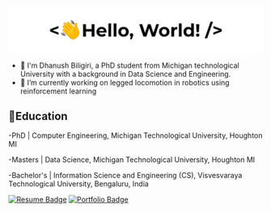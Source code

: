 <img src = hello.gif>


<!--## Hi there 👋-->


- 👨 I'm Dhanush Biligiri,  a PhD student from Michigan technological University with a background in Data Science and Engineering.
- 🔭 I’m currently working on legged locomotion in robotics using reinforcement learning


## 📘Education

-PhD | Computer Engineering,
 Michigan Technological University,
 Houghton MI
 
-Masters | Data Science,
 Michigan Technological University,
 Houghton MI 

-Bachelor's | Information Science and Engineering (CS),
 Visvesvaraya Technological University,
 Bengaluru, India


[![Resume Badge](https://img.shields.io/badge/-Resume-teal?style=flat-square&logoColor=white&link=https://github.com/dhanushbiligiri/dhanushbiligiri/blob/main/Dhanush-Biligiri-FlowCV-Resume-20240603%20(1).pdf)](https://github.com/dhanushbiligiri/dhanushbiligiri/blob/main/Dhanush-Biligiri-FlowCV-Resume-20240603%20(1).pdf)
[![Portfolio Badge](https://img.shields.io/badge/-Portfolio-teal?style=flat-square&logoColor=white&link=https://dhanushbiligiri.github.io/)](https://dhanushbiligiri.github.io/)
<!--
**dhanushbiligiri/dhanushbiligiri** is a ✨ _special_ ✨ repository because its `README.md` (this file) appears on your GitHub profile.

Here are some ideas to get you started:

- 🔭 I’m currently working on ...
- 🌱 I’m currently learning ...
- 👯 I’m looking to collaborate on ...
- 🤔 I’m looking for help with ...
- 💬 Ask me about ...
- 📫 How to reach me: ...
- 😄 Pronouns: ...
- ⚡ Fun fact: ...
-->
